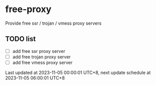 
# free-proxy
Provide free ssr / trojan / vmess proxy servers


## TODO list
- [ ] add free ssr proxy server
- [ ] add free trojan proxy server
- [ ] add free vmess proxy server

Last updated at 2023-11-05 00:00:01 UTC+8, next update schedule at 2023-11-05 06:00:01 UTC+8

